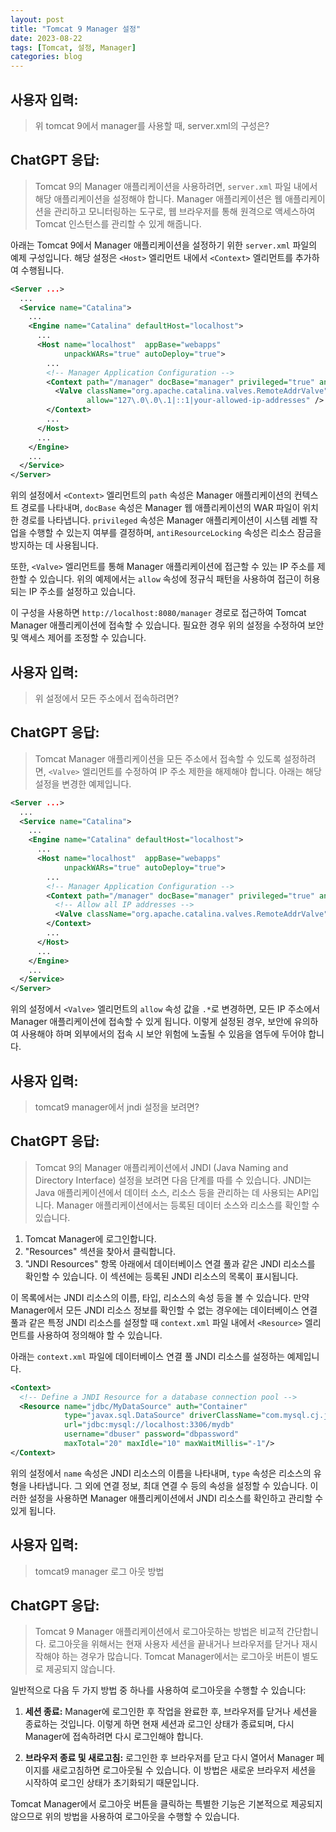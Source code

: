 ```yaml
---
layout: post
title: "Tomcat 9 Manager 설정"
date: 2023-08-22
tags: [Tomcat, 설정, Manager]
categories: blog
---
```


## 사용자 입력:
> 위 tomcat 9에서 manager를 사용할 때, server.xml의 구성은?

## ChatGPT 응답:
> Tomcat 9의 Manager 애플리케이션을 사용하려면, `server.xml` 파일 내에서 해당 애플리케이션을 설정해야 합니다. Manager 애플리케이션은 웹 애플리케이션을 관리하고 모니터링하는 도구로, 웹 브라우저를 통해 원격으로 액세스하여 Tomcat 인스턴스를 관리할 수 있게 해줍니다.

아래는 Tomcat 9에서 Manager 애플리케이션을 설정하기 위한 `server.xml` 파일의 예제 구성입니다. 해당 설정은 `<Host>` 엘리먼트 내에서 `<Context>` 엘리먼트를 추가하여 수행됩니다.

```xml
<Server ...>
  ...
  <Service name="Catalina">
    ...
    <Engine name="Catalina" defaultHost="localhost">
      ...
      <Host name="localhost"  appBase="webapps"
            unpackWARs="true" autoDeploy="true">
        ...
        <!-- Manager Application Configuration -->
        <Context path="/manager" docBase="manager" privileged="true" antiResourceLocking="false">
          <Valve className="org.apache.catalina.valves.RemoteAddrValve"
                 allow="127\.0\.0\.1|::1|your-allowed-ip-addresses" />
        </Context>
        ...
      </Host>
      ...
    </Engine>
    ...
  </Service>
</Server>
```

위의 설정에서 `<Context>` 엘리먼트의 `path` 속성은 Manager 애플리케이션의 컨텍스트 경로를 나타내며, `docBase` 속성은 Manager 웹 애플리케이션의 WAR 파일이 위치한 경로를 나타냅니다. `privileged` 속성은 Manager 애플리케이션이 시스템 레벨 작업을 수행할 수 있는지 여부를 결정하며, `antiResourceLocking` 속성은 리소스 잠금을 방지하는 데 사용됩니다.

또한, `<Valve>` 엘리먼트를 통해 Manager 애플리케이션에 접근할 수 있는 IP 주소를 제한할 수 있습니다. 위의 예제에서는 `allow` 속성에 정규식 패턴을 사용하여 접근이 허용되는 IP 주소를 설정하고 있습니다.

이 구성을 사용하면 `http://localhost:8080/manager` 경로로 접근하여 Tomcat Manager 애플리케이션에 접속할 수 있습니다. 필요한 경우 위의 설정을 수정하여 보안 및 액세스 제어를 조정할 수 있습니다.

## 사용자 입력:
> 위 설정에서 모든 주소에서 접속하려면?

## ChatGPT 응답:
> Tomcat Manager 애플리케이션을 모든 주소에서 접속할 수 있도록 설정하려면, `<Valve>` 엘리먼트를 수정하여 IP 주소 제한을 해제해야 합니다. 아래는 해당 설정을 변경한 예제입니다.

```xml
<Server ...>
  ...
  <Service name="Catalina">
    ...
    <Engine name="Catalina" defaultHost="localhost">
      ...
      <Host name="localhost"  appBase="webapps"
            unpackWARs="true" autoDeploy="true">
        ...
        <!-- Manager Application Configuration -->
        <Context path="/manager" docBase="manager" privileged="true" antiResourceLocking="false">
          <!-- Allow all IP addresses -->
          <Valve className="org.apache.catalina.valves.RemoteAddrValve" allow=".*" />
        </Context>
        ...
      </Host>
      ...
    </Engine>
    ...
  </Service>
</Server>
```

위의 설정에서 `<Valve>` 엘리먼트의 `allow` 속성 값을 `.*`로 변경하면, 모든 IP 주소에서 Manager 애플리케이션에 접속할 수 있게 됩니다. 이렇게 설정된 경우, 보안에 유의하여 사용해야 하며 외부에서의 접속 시 보안 위험에 노출될 수 있음을 염두에 두어야 합니다.

## 사용자 입력:
> tomcat9 manager에서 jndi  설정을 보려면?

## ChatGPT 응답:
> Tomcat 9의 Manager 애플리케이션에서 JNDI (Java Naming and Directory Interface) 설정을 보려면 다음 단계를 따를 수 있습니다. JNDI는 Java 애플리케이션에서 데이터 소스, 리소스 등을 관리하는 데 사용되는 API입니다. Manager 애플리케이션에서는 등록된 데이터 소스와 리소스를 확인할 수 있습니다.

1. Tomcat Manager에 로그인합니다.
2. "Resources" 섹션을 찾아서 클릭합니다.
3. "JNDI Resources" 항목 아래에서 데이터베이스 연결 풀과 같은 JNDI 리소스를 확인할 수 있습니다. 이 섹션에는 등록된 JNDI 리소스의 목록이 표시됩니다.

이 목록에서는 JNDI 리소스의 이름, 타입, 리소스의 속성 등을 볼 수 있습니다. 만약 Manager에서 모든 JNDI 리소스 정보를 확인할 수 없는 경우에는 데이터베이스 연결 풀과 같은 특정 JNDI 리소스를 설정할 때 `context.xml` 파일 내에서 `<Resource>` 엘리먼트를 사용하여 정의해야 할 수 있습니다.

아래는 `context.xml` 파일에 데이터베이스 연결 풀 JNDI 리소스를 설정하는 예제입니다.

```xml
<Context>
  <!-- Define a JNDI Resource for a database connection pool -->
  <Resource name="jdbc/MyDataSource" auth="Container"
            type="javax.sql.DataSource" driverClassName="com.mysql.cj.jdbc.Driver"
            url="jdbc:mysql://localhost:3306/mydb"
            username="dbuser" password="dbpassword"
            maxTotal="20" maxIdle="10" maxWaitMillis="-1"/>
</Context>
```

위의 설정에서 `name` 속성은 JNDI 리소스의 이름을 나타내며, `type` 속성은 리소스의 유형을 나타냅니다. 그 외에 연결 정보, 최대 연결 수 등의 속성을 설정할 수 있습니다. 이러한 설정을 사용하면 Manager 애플리케이션에서 JNDI 리소스를 확인하고 관리할 수 있게 됩니다.

## 사용자 입력:
> tomcat9 manager 로그 아웃 방법

## ChatGPT 응답:
> Tomcat 9 Manager 애플리케이션에서 로그아웃하는 방법은 비교적 간단합니다. 로그아웃을 위해서는 현재 사용자 세션을 끝내거나 브라우저를 닫거나 재시작해야 하는 경우가 많습니다. Tomcat Manager에서는 로그아웃 버튼이 별도로 제공되지 않습니다.

일반적으로 다음 두 가지 방법 중 하나를 사용하여 로그아웃을 수행할 수 있습니다:

1. **세션 종료:** Manager에 로그인한 후 작업을 완료한 후, 브라우저를 닫거나 세션을 종료하는 것입니다. 이렇게 하면 현재 세션과 로그인 상태가 종료되며, 다시 Manager에 접속하려면 다시 로그인해야 합니다.

2. **브라우저 종료 및 새로고침:** 로그인한 후 브라우저를 닫고 다시 열어서 Manager 페이지를 새로고침하면 로그아웃될 수 있습니다. 이 방법은 새로운 브라우저 세션을 시작하여 로그인 상태가 초기화되기 때문입니다.

Tomcat Manager에서 로그아웃 버튼을 클릭하는 특별한 기능은 기본적으로 제공되지 않으므로 위의 방법을 사용하여 로그아웃을 수행할 수 있습니다.

